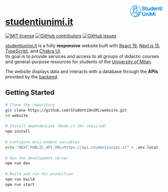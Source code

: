 <img src="public/images/horizontal_logo.png" width="110" height="45" align="right" />

# [studentiunimi.it](https://studentiunimi.it/)

[![MIT license](https://img.shields.io/badge/License-MIT-blue.svg)](https://lbesson.mit-license.org/)
[![GitHub contributors](https://badgen.net/github/contributors/StudentiUniMi/website)](https://GitHub.com/StudentiUniMi/website/graphs/contributors/)
[![GitHub issues](https://img.shields.io/github/issues/StudentiUniMi/website)](https://github.com/StudentiUniMi/website/issues/)

[studentiunimi.it](https://studentiunimi.it/) is a fully **responsive** website built with [React 19](https://react.dev/), [Next.js 15](https://nextjs.org/), [TypeScript](https://www.typescriptlang.org/), and [Chakra UI](https://chakra-ui.com/).  
Its goal is to provide services and access to all groups of didactic courses and general-purpose resources for students of the [University of Milan](https://www.unimi.it/).

The website displays data and interacts with a database through the **APIs** provided by the [backend](https://github.com/StudentiUniMi/backend).

## Getting Started

```bash
# Clone the repository
git clone https://github.com/StudentiUniMi/website.git
cd website

# Install dependencies (Node.js 20+ required)
npm install

# Configure environment variables
echo "NEXT_PUBLIC_API_URL=https://api.studentiunimi.it" > .env.local

# Run the development server
npm run dev

# Build and run for production
npm run build
npm run start
